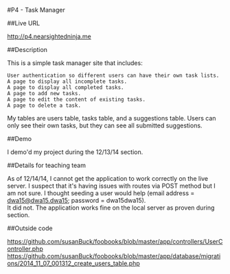 #P4 - Task Manager

##Live URL

http://p4.nearsightedninja.me

##Description

This is a simple task manager site that includes:

    User authentication so different users can have their own task lists.
    A page to display all incomplete tasks.
    A page to display all completed tasks.
    A page to add new tasks.
    A page to edit the content of existing tasks.
    A page to delete a task.

My tables are users table, tasks table, and a suggestions table.
Users can only see their own tasks, but they can see all submitted suggestions.

##Demo

I demo'd my project during the 12/13/14 section. 

##Details for teaching team

As of 12/14/14, I cannot get the application to work correctly on the live server. 
I suspect that it's having issues with routes via POST method but I am not sure. 
I thought seeding a user would help (email address = dwa15@dwa15.dwa15; password = dwa15dwa15).  
It did not.  The application works fine on the local server as proven during section.

##Outside code

https://github.com/susanBuck/foobooks/blob/master/app/controllers/UserController.php
https://github.com/susanBuck/foobooks/blob/master/app/database/migrations/2014_11_07_001312_create_users_table.php